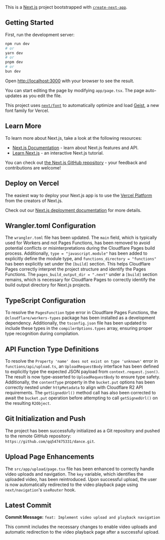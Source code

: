 This is a [Next.js](https://nextjs.org) project bootstrapped with [`create-next-app`](https://nextjs.org/docs/app/api-reference/cli/create-next-app).

## Getting Started

First, run the development server:

```bash
npm run dev
# or
yarn dev
# or
pnpm dev
# or
bun dev
```

Open [http://localhost:3000](http://localhost:3000) with your browser to see the result.

You can start editing the page by modifying `app/page.tsx`. The page auto-updates as you edit the file.

This project uses [`next/font`](https://nextjs.org/docs/app/building-your-application/optimizing/fonts) to automatically optimize and load [Geist](https://vercel.com/font), a new font family for Vercel.

## Learn More

To learn more about Next.js, take a look at the following resources:

- [Next.js Documentation](https://nextjs.org/docs) - learn about Next.js features and API.
- [Learn Next.js](https://nextjs.org/learn) - an interactive Next.js tutorial.

You can check out [the Next.js GitHub repository](https://github.com/vercel/next.js) - your feedback and contributions are welcome!

## Deploy on Vercel

The easiest way to deploy your Next.js app is to use the [Vercel Platform](https://vercel.com/new?utm_medium=default-template&filter=next.js&utm_source=create-next-app&utm_campaign=create-next-app-readme) from the creators of Next.js.

Check out our [Next.js deployment documentation](https://nextjs.org/docs/app/building-your-application/deploying) for more details.

## Wrangler.toml Configuration

The `wrangler.toml` file has been updated. The `main` field, which is typically used for Workers and not Pages Functions, has been removed to avoid potential conflicts or misinterpretations during the Cloudflare Pages build process. Additionally, `type = "javascript.module"` has been added to explicitly define the module type, and `functions_directory = "functions"` has been explicitly set under the `[build]` section. This helps Cloudflare Pages correctly interpret the project structure and identify the Pages Functions. The `pages_build_output_dir = ".next"` under a `[build]` section remains, which is necessary for Cloudflare Pages to correctly identify the build output directory for Next.js projects.

## TypeScript Configuration

To resolve the `PagesFunction` type error in Cloudflare Pages Functions, the `@cloudflare/workers-types` package has been installed as a development dependency. Additionally, the `tsconfig.json` file has been updated to include these types in the `compilerOptions.types` array, ensuring proper type recognition during compilation.

## API Function Type Definitions

To resolve the `Property 'name' does not exist on type 'unknown'` error in `functions/api/upload.ts`, an `UploadRequestBody` interface has been defined to explicitly type the expected JSON payload from `context.request.json()`. The result is now type-asserted to `UploadRequestBody` to ensure type safety. Additionally, the `contentType` property in the `bucket.put` options has been correctly nested under `httpMetadata` to align with Cloudflare R2 API requirements. The `getSignedUrl()` method call has also been corrected to await the `bucket.put` operation before attempting to call `getSignedUrl()` on the resulting `R2Object`.

## Git Initialization and Push

The project has been successfully initialized as a Git repository and pushed to the remote GitHub repository: `https://github.com/qq547475331/dance.git`.

## Upload Page Enhancements

The `src/app/upload/page.tsx` file has been enhanced to correctly handle video uploads and navigation. The `key` variable, which identifies the uploaded video, has been reintroduced. Upon successful upload, the user is now automatically redirected to the video playback page using `next/navigation`'s `useRouter` hook.

## Latest Commit

**Commit Message:** `feat: Implement video upload and playback navigation`

This commit includes the necessary changes to enable video uploads and automatic redirection to the video playback page after a successful upload.